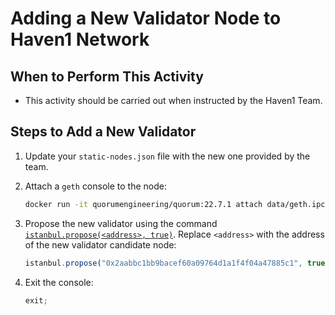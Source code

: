 # Adding a New Validator Node to Haven1 Network

## When to Perform This Activity

- This activity should be carried out when instructed by the Haven1 Team.

## Steps to Add a New Validator

1. Update your `static-nodes.json` file with the new one provided by the team.
2. Attach a `geth` console to the node:

    ```bash
    docker run -it quorumengineering/quorum:22.7.1 attach data/geth.ipc
    ```

3. Propose the new validator using the command [`istanbul.propose(<address>, true)`](../../reference/api-methods.md#istanbul_propose). Replace `<address>` with the address of the new validator candidate node:

    ```javascript
    istanbul.propose("0x2aabbc1bb9bacef60a09764d1a1f4f04a47885c1", true);
    ```

4. Exit the console:

    ```javascript
    exit;
    ```
